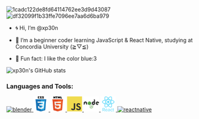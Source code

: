 ![1cadc122de8fd64114762ee3d9d43087](https://github.com/user-attachments/assets/efad96fa-aedf-4241-8511-44c09c59fe0a)
![df32099f1b33ffe7096ee7aa6d6ba979](https://github.com/user-attachments/assets/d728bcb6-f574-425d-91d5-e6ff04ac1540)

- 🌀 Hi, I’m @xp30n

- 🫧 I’m a beginner coder learning JavaScript & React Native, studying at Concordia University (≧▽≦)
- 🐬 Fun fact: I like the color blue:3
  
![xp30n's GitHub stats](https://github-readme-stats.vercel.app/api?username=xp30n&show_icons=true&theme=transparent)

<h3 align="left">Languages and Tools:</h3>
<p align="left"> <a href="https://www.blender.org/" target="_blank" rel="noreferrer"> <img src="https://download.blender.org/branding/community/blender_community_badge_white.svg" alt="blender" width="40" height="40"/> </a> <a href="https://www.w3schools.com/css/" target="_blank" rel="noreferrer"> <img src="https://raw.githubusercontent.com/devicons/devicon/master/icons/css3/css3-original-wordmark.svg" alt="css3" width="40" height="40"/> </a> <a href="https://www.w3.org/html/" target="_blank" rel="noreferrer"> <img src="https://raw.githubusercontent.com/devicons/devicon/master/icons/html5/html5-original-wordmark.svg" alt="html5" width="40" height="40"/> </a> <a href="https://developer.mozilla.org/en-US/docs/Web/JavaScript" target="_blank" rel="noreferrer"> <img src="https://raw.githubusercontent.com/devicons/devicon/master/icons/javascript/javascript-original.svg" alt="javascript" width="40" height="40"/> </a> <a href="https://nodejs.org" target="_blank" rel="noreferrer"> <img src="https://raw.githubusercontent.com/devicons/devicon/master/icons/nodejs/nodejs-original-wordmark.svg" alt="nodejs" width="40" height="40"/> </a> <a href="https://reactjs.org/" target="_blank" rel="noreferrer"> <img src="https://raw.githubusercontent.com/devicons/devicon/master/icons/react/react-original-wordmark.svg" alt="react" width="40" height="40"/> </a> <a href="https://reactnative.dev/" target="_blank" rel="noreferrer"> <img src="https://reactnative.dev/img/header_logo.svg" alt="reactnative" width="40" height="40"/> </a> </p>
